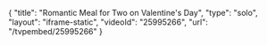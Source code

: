{
    "title": "Romantic Meal for Two on Valentine's Day",
    "type": "solo",
    "layout": "iframe-static",
    "videoId": "25995266",
    "url": "\/tvpembed\/25995266"
}